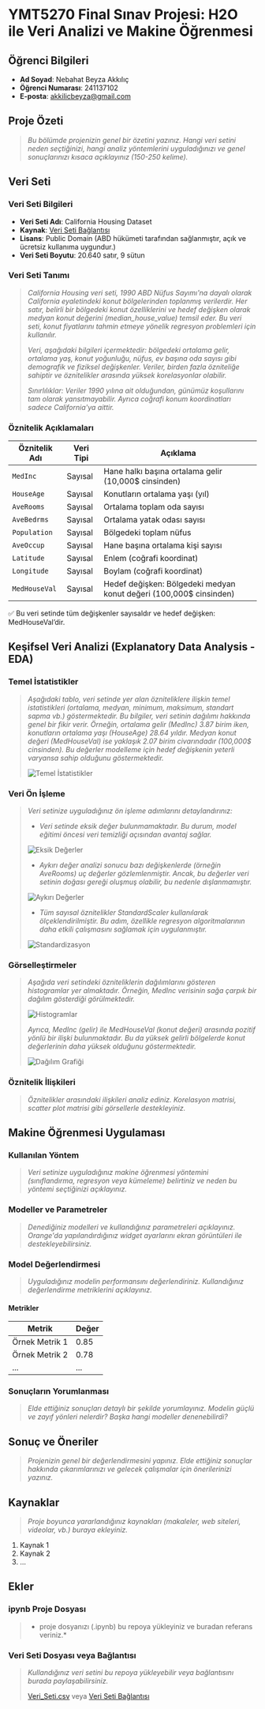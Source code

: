 # YMT5270 Final Sınav Projesi: H2O ile Veri Analizi ve Makine Öğrenmesi

## Öğrenci Bilgileri
- **Ad Soyad**: Nebahat Beyza Akkılıç
- **Öğrenci Numarası**: 241137102
- **E-posta**: akkilicbeyza@gmail.com

## Proje Özeti
> *Bu bölümde projenizin genel bir özetini yazınız. Hangi veri setini neden seçtiğinizi, hangi analiz yöntemlerini uyguladığınızı ve genel sonuçlarınızı kısaca açıklayınız (150-250 kelime).*

## Veri Seti
### Veri Seti Bilgileri
- **Veri Seti Adı**: California Housing Dataset
- **Kaynak**: [Veri Seti Bağlantısı](https://scikit-learn.org/stable/datasets/real_world.html#california-housing-dataset)
- **Lisans**: Public Domain (ABD hükümeti tarafından sağlanmıştır, açık ve ücretsiz kullanıma uygundur.)
- **Veri Seti Boyutu**: 20.640 satır, 9 sütun

### Veri Seti Tanımı
> *California Housing veri seti, 1990 ABD Nüfus Sayımı'na dayalı olarak California eyaletindeki konut bölgelerinden toplanmış verilerdir. Her satır, belirli bir bölgedeki konut özelliklerini ve hedef değişken olarak medyan konut değerini (median_house_value) temsil eder. Bu veri seti, konut fiyatlarını tahmin etmeye yönelik regresyon problemleri için kullanılır.*
>
> *Veri, aşağıdaki bilgileri içermektedir: bölgedeki ortalama gelir, ortalama yaş, konut yoğunluğu, nüfus, ev başına oda sayısı gibi demografik ve fiziksel değişkenler. Veriler, birden fazla özniteliğe sahiptir ve öznitelikler arasında yüksek korelasyonlar olabilir.*
>
> *Sınırlılıklar: Veriler 1990 yılına ait olduğundan, günümüz koşullarını tam olarak yansıtmayabilir. Ayrıca coğrafi konum koordinatları sadece California'ya aittir.*

### Öznitelik Açıklamaları
| Öznitelik Adı        | Veri Tipi | Açıklama                                                                 |
|----------------------|-----------|--------------------------------------------------------------------------|
| `MedInc`             | Sayısal   | Hane halkı başına ortalama gelir (10,000$ cinsinden)                    |
| `HouseAge`           | Sayısal   | Konutların ortalama yaşı (yıl)                                          |
| `AveRooms`           | Sayısal   | Ortalama toplam oda sayısı                                             |
| `AveBedrms`          | Sayısal   | Ortalama yatak odası sayısı                                            |
| `Population`         | Sayısal   | Bölgedeki toplam nüfus                                                 |
| `AveOccup`           | Sayısal   | Hane başına ortalama kişi sayısı                                       |
| `Latitude`           | Sayısal   | Enlem (coğrafi koordinat)                                              |
| `Longitude`          | Sayısal   | Boylam (coğrafi koordinat)                                             |
| `MedHouseVal`        | Sayısal   | Hedef değişken: Bölgedeki medyan konut değeri (100,000$ cinsinden)     |

✅ Bu veri setinde tüm değişkenler sayısaldır ve hedef değişken: MedHouseVal’dir.


## Keşifsel Veri Analizi (Explanatory Data Analysis - EDA)
### Temel İstatistikler
> *Aşağıdaki tablo, veri setinde yer alan özniteliklere ilişkin temel istatistikleri (ortalama, medyan, minimum, maksimum, standart sapma vb.) göstermektedir. Bu bilgiler, veri setinin dağılımı hakkında genel bir fikir verir. Örneğin, ortalama gelir (MedInc) 3.87 birim iken, konutların ortalama yaşı (HouseAge) 28.64 yıldır. Medyan konut değeri (MedHouseVal) ise yaklaşık 2.07 birim civarındadır (100,000$ cinsinden). Bu değerler modelleme için hedef değişkenin yeterli varyansa sahip olduğunu göstermektedir.*
> 
>![Temel İstatistikler](pictures/temel_istatistikler.png)


### Veri Ön İşleme
> *Veri setinize uyguladığınız ön işleme adımlarını detaylandırınız:*
> - *Veri setinde eksik değer bulunmamaktadır. Bu durum, model eğitimi öncesi veri temizliği açısından avantaj sağlar.*
> 
> ![Eksik Değerler](pictures/eksik_veri.png)
> - *Aykırı değer analizi sonucu bazı değişkenlerde (örneğin AveRooms) uç değerler gözlemlenmiştir. Ancak, bu değerler veri setinin doğası gereği oluşmuş olabilir, bu nedenle dışlanmamıştır.*
>
> ![Aykırı Değerler](pictures/aykırı_deger.png)
> - *Tüm sayısal öznitelikler StandardScaler kullanılarak ölçeklendirilmiştir. Bu adım, özellikle regresyon algoritmalarının daha etkili çalışmasını sağlamak için uygulanmıştır.*
>
> ![Standardizasyon](pictures/standardizasyon.png)


### Görselleştirmeler
> *Aşağıda veri setindeki özniteliklerin dağılımlarını gösteren histogramlar yer almaktadır. Örneğin, MedInc verisinin sağa çarpık bir dağılım gösterdiği görülmektedir.*
>
> ![Histogramlar](pictures/histograms.png)
>
> *Ayrıca, MedInc (gelir) ile MedHouseVal (konut değeri) arasında pozitif yönlü bir ilişki bulunmaktadır. Bu da yüksek gelirli bölgelerde konut değerlerinin daha yüksek olduğunu göstermektedir.*
>
> ![Dağılım Grafiği](pictures/scatter_plot.png)

### Öznitelik İlişkileri
> *Öznitelikler arasındaki ilişkileri analiz ediniz. Korelasyon matrisi, scatter plot matrisi gibi görsellerle destekleyiniz.*

## Makine Öğrenmesi Uygulaması
### Kullanılan Yöntem
> *Veri setinize uyguladığınız makine öğrenmesi yöntemini (sınıflandırma, regresyon veya kümeleme) belirtiniz ve neden bu yöntemi seçtiğinizi açıklayınız.*

### Modeller ve Parametreler
> *Denediğiniz modelleri ve kullandığınız parametreleri açıklayınız. Orange'da yapılandırdığınız widget ayarlarını ekran görüntüleri ile destekleyebilirsiniz.*

### Model Değerlendirmesi
> *Uyguladığınız modelin performansını değerlendiriniz. Kullandığınız değerlendirme metriklerini açıklayınız.*

#### Metrikler
| Metrik | Değer |
|--------|-------|
| Örnek Metrik 1 | 0.85 |
| Örnek Metrik 2 | 0.78 |
| ... | ... |

### Sonuçların Yorumlanması
> *Elde ettiğiniz sonuçları detaylı bir şekilde yorumlayınız. Modelin güçlü ve zayıf yönleri nelerdir? Başka hangi modeller denenebilirdi?*

## Sonuç ve Öneriler
> *Projenizin genel bir değerlendirmesini yapınız. Elde ettiğiniz sonuçlar hakkında çıkarımlarınızı ve gelecek çalışmalar için önerilerinizi yazınız.*

## Kaynaklar
> *Proje boyunca yararlandığınız kaynakları (makaleler, web siteleri, videolar, vb.) buraya ekleyiniz.*

1. Kaynak 1
2. Kaynak 2
3. ...

## Ekler
### ipynb Proje Dosyası
> * proje dosyanızı (.ipynb) bu repoya yükleyiniz ve buradan referans veriniz.*

### Veri Seti Dosyası veya Bağlantısı
> *Kullandığınız veri setini bu repoya yükleyebilir veya bağlantısını burada paylaşabilirsiniz.*
>
> [Veri_Seti.csv](veri_seti.csv) veya [Veri Seti Bağlantısı](https://ornek-veri-seti-baglantisi.com)
